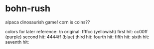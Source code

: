# bohn-rush

alpaca dinosaurish game!
corn is coins??


colors for later reference: \n
original: ffffcc (yellowish)
first hit: cc00ff (purple)
second hit: 4444ff (blue)
third hit: 
fourth hit:
fifth hit:
sixth hit: 
seventh hit: 
